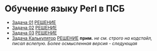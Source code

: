 # Обучение языку Perl в ПСБ

+ [Задача 01](/docs/Task_01.md) [РЕШЕНИЕ](Task_01.pl)
+ [Задача 02](/docs/Task_02.md) [РЕШЕНИЕ](Task_02.pl)
+ [Задача 03](/docs/Task_03.md) [РЕШЕНИЕ](Task_03.pl)
+ [Задача Калькулятор](/docs/Task_Calc.md) [РЕШЕНИЕ](Calculator.pl) **прим.** *не см. строго на кодстайл, писал вслепую. Более осмысленная версия - следующая*
